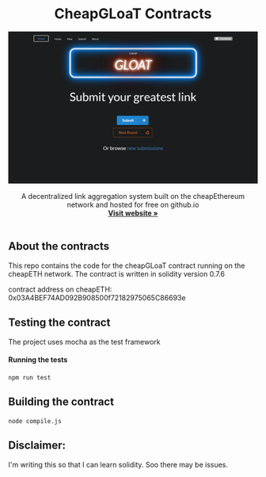 <p align="center">
    <h1 align="center">CheapGLoaT Contracts</h1>
    <p align="center">
        <a href="https://jadon-jesse.github.io/cheapGLoaT/">
            <img src="https://github.com/Jadon-Jesse/cheapGLoaT/blob/master/assets/cheapGLoaTHome.PNG?raw=true" alt="Logo">
        </a>
    </p>


  <p align="center">
    A decentralized link aggregation system built on the cheapEthereum network and hosted for free on github.io
    <br />
    <a href="https://jadon-jesse.github.io/cheapGLoaT/"><strong>Visit website »</strong></a>
    <br />
    <br />
  </p>
</p>

## About the contracts
This repo contains the code for the cheapGLoaT contract running on the cheapETH network. The contract is written in solidity version 0.7.6

contract address on cheapETH: 0x03A4BEF74AD092B908500f72182975065C86693e


## Testing the contract
The project uses mocha as the test framework

#### Running the tests
```
npm run test
```

## Building the contract
```
node compile.js
```



## Disclaimer:
I'm writing this so that I can learn solidity. Soo there may be issues.